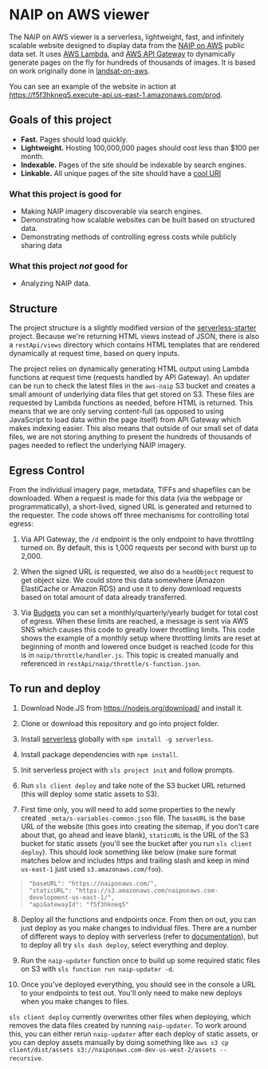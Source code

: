 ﻿# NAIP on AWS viewer

The NAIP on AWS viewer is a serverless, lightweight, fast, and infinitely scalable website designed to display data from the [NAIP on AWS](https://aws.amazon.com/public-data-sets/naip/) public data set. It uses [AWS Lambda](https://aws.amazon.com/lambda/), and [AWS API Gateway](https://aws.amazon.com/api-gateway/) to dynamically generate pages on the fly for hundreds of thousands of images. It is based on work originally done in [landsat-on-aws](https://github.com/awslabs/landsat-on-aws).

You can see an example of the website in action at https://f5f3hkneq5.execute-api.us-east-1.amazonaws.com/prod.


## Goals of this project

- **Fast.** Pages should load quickly.
- **Lightweight.** Hosting 100,000,000 pages should cost less than $100 per month.
- **Indexable.** Pages of the site should be indexable by search engines.
- **Linkable.** All unique pages of the site should have a [cool URI](http://www.w3.org/Provider/Style/URI.html)

### What this project is good for

- Making NAIP imagery discoverable via search engines.
- Demonstrating how scalable websites can be built based on structured data.
- Demonstrating methods of controlling egress costs while publicly sharing data

### What this project _not_ good for

- Analyzing NAIP data.

## Structure

The project structure is a slightly modified version of the [serverless-starter](https://github.com/serverless/serverless-starter) project. Because we're returning HTML views instead of JSON, there is also a `restApi/views` directory which contains HTML templates that are rendered dynamically at request time, based on query inputs.

The project relies on dynamically generating HTML output using Lambda functions at request time (requests handled by API Gateway). An updater can be run to check the latest files in the `aws-naip` S3 bucket and creates a small amount of underlying data files that get stored on S3. These files are requested by Lambda functions as needed, before HTML is returned. This means that we are only serving content-full (as opposed to using JavaScript to load data within the page itself) from API Gateway which makes indexing easier. This also means that outside of our small set of data files, we are not storing anything to present the hundreds of thousands of pages needed to reflect the underlying NAIP imagery.

## Egress Control

From the individual imagery page, metadata, TIFFs and shapefiles can be downloaded. When a request is made for this data (via the webpage or programmatically), a short-lived, signed URL is generated and returned to the requester. The code shows off three mechanisms for controlling total egress:

1) Via API Gateway, the `/d` endpoint is the only endpoint to have throttling turned on. By default, this is 1,000 requests per second with burst up to 2,000.

2) When the signed URL is requested, we also do a `headObject` request to get object size. We could store this data somewhere (Amazon ElastiCache or Amazon RDS) and use it to deny download requests based on total amount of data already transferred.

3) Via [Budgets](http://docs.aws.amazon.com/awsaccountbilling/latest/aboutv2/budgets-managing-costs.html) you can set a monthly/quarterly/yearly budget for total cost of egress. When these limits are reached, a message is sent via AWS SNS which causes this code to greatly lower throttling limits. This code shows the example of a monthly setup where throttling limits are reset at beginning of month and lowered once budget is reached (code for this is in `naip/throttle/handler.js`. This topic is created manually and referenced in `restApi/naip/throttle/s-function.json`.

## To run and deploy

1. Download Node.JS from https://nodejs.org/download/ and install it.

2. Clone or download this repository and go into project folder.

3. Install [serverless](http://serverless.com/) globally with `npm install -g serverless`.

4. Install package dependencies with `npm install`.

5. Init serverless project with `sls project init` and follow prompts.

6. Run `sls client deploy` and take note of the S3 bucket URL returned (this will deploy some static assets to S3).

7. First time only, you will need to add some properties to the newly created `_meta/s-variables-common.json` file. The `baseURL` is the base URL of the website (this goes into creating the sitemap, if you don't care about that, go ahead and leave blank), `staticURL` is the URL of the S3 bucket for static assets (you'll see the bucket after you run `sls client deploy`). This should look something like below (make sure format matches below and includes https and trailing slash and keep in mind `us-east-1` just used `s3.amazonaws.com/foo`).
>```
>"baseURL": "https://naiponaws.com/",
>"staticURL": "https://s3.amazonaws.com/naiponaws.com-development-us-east-1/",
>"apiGatewayId": "f5f3hkneq5"
>```

8. Deploy all the functions and endpoints once. From then on out, you can just deploy as you make changes to individual files. There are a number of different ways to deploy with serverless (refer to [documentation](http://docs.serverless.com/v0.5.0/docs)), but to deploy all try `sls dash deploy`, select everything and deploy.

9. Run the `naip-updater` function once to build up some required static files on S3 with `sls function run naip-updater -d`.

10. Once you've deployed everything, you should see in the console a URL to your endpoints to test out. You'll only need to make new deploys when you make changes to files.

`sls client deploy` currently overwrites other files when deploying, which removes the data files created by running `naip-updater`. To work around this, you can either rerun `naip-updater` after each deploy of static assets, or you can deploy assets manually by doing something like `aws s3 cp client/dist/assets s3://naiponaws.com-dev-us-west-2/assets --recursive`.